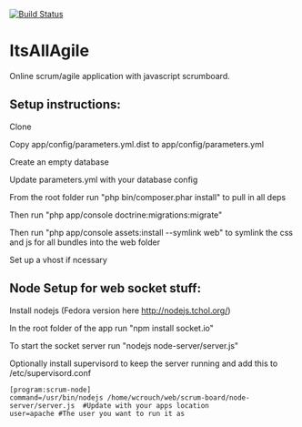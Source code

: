 [![Build Status](https://secure.travis-ci.org/wgcrouch/scrum-board.png?branch=master)](https://travis-ci.org/wgcrouch/scrum-board)

ItsAllAgile
===========

Online scrum/agile application with javascript scrumboard. 


Setup instructions:
-------------------

Clone

Copy app/config/parameters.yml.dist to app/config/parameters.yml

Create an empty database

Update parameters.yml with your database config

From the root folder run "php bin/composer.phar install" to pull in all deps

Then run "php app/console doctrine:migrations:migrate"

Then run "php app/console assets:install --symlink web" to symlink the css and js for all bundles into the web folder

Set up a vhost if ncessary



Node Setup for web socket stuff:
-----------
Install nodejs (Fedora version here http://nodejs.tchol.org/)

In the root folder of the app run "npm install socket.io"

To start the socket server run "nodejs node-server/server.js"

Optionally install supervisord to keep the server running and add this to /etc/supervisord.conf

    [program:scrum-node]
    command=/usr/bin/nodejs /home/wcrouch/web/scrum-board/node-server/server.js  #Update with your apps location
    user=apache #The user you want to run it as

